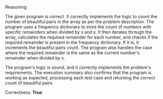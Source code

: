 Reasoning:

The given program is correct. It correctly implements the logic to count the number of beautiful pairs in the array as per the problem description. The program uses a frequency dictionary to store the count of numbers with specific remainders when divided by x and y. It then iterates through the array, calculates the required remainder for each number, and checks if the required remainder is present in the frequency dictionary. If it is, it increments the beautiful pairs count. The program also handles the case where the required remainder is the same as the current number's remainder when divided by x.

The program's logic is sound, and it correctly implements the problem's requirements. The execution summary also confirms that the program is working as expected, processing each test case and returning the correct count of beautiful pairs.

Correctness: **True**